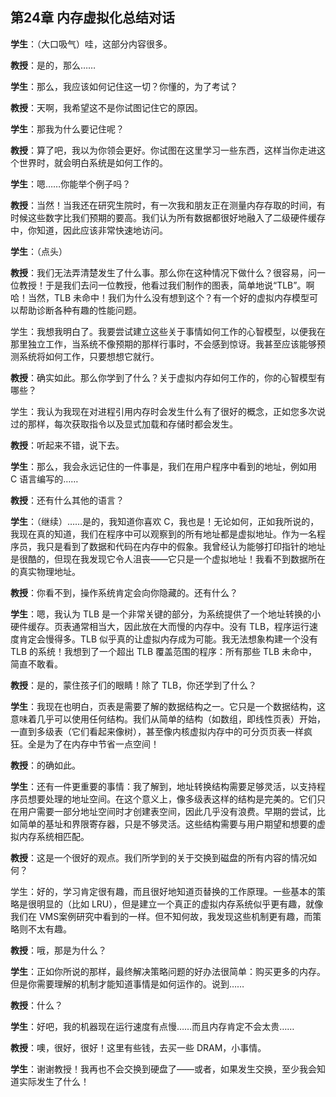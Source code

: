 ## 第24章 内存虚拟化总结对话

**学生**：（大口吸气）哇，这部分内容很多。

**教授**：是的，那么……

**学生**：那么，我应该如何记住这一切？你懂的，为了考试？

**教授**：天啊，我希望这不是你试图记住它的原因。

**学生**：那我为什么要记住呢？

**教授**：算了吧，我以为你领会更好。你试图在这里学习一些东西，这样当你走进这个世界时，就会明白系统是如何工作的。

**学生**：嗯……你能举个例子吗？

**教授**：当然！当我还在研究生院时，有一次我和朋友正在测量内存存取的时间，有时候这些数字比我们预期的要高。我们认为所有数据都很好地融入了二级硬件缓存中，你知道，因此应该非常快速地访问。

**学生**：（点头）

**教授**：我们无法弄清楚发生了什么事。那么你在这种情况下做什么？很容易，问一位教授！于是我们去问一位教授，他看过我们制作的图表，简单地说“TLB”。啊哈！当然，TLB 未命中！我们为什么没有想到这个？有一个好的虚拟内存模型可以帮助诊断各种有趣的性能问题。

学生：我想我明白了。我要尝试建立这些关于事情如何工作的心智模型，以便我在那里独立工作，当系统不像预期的那样行事时，不会感到惊讶。我甚至应该能够预测系统将如何工作，只要想想它就行。

**教授**：确实如此。那么你学到了什么？关于虚拟内存如何工作的，你的心智模型有哪些？

学生：我认为我现在对进程引用内存时会发生什么有了很好的概念，正如您多次说过的那样，每次获取指令以及显式加载和存储时都会发生。

**教授**：听起来不错，说下去。

**学生**：那么，我会永远记住的一件事是，我们在用户程序中看到的地址，例如用 C 语言编写的……

**教授**：还有什么其他的语言？

**学生**：（继续）……是的，我知道你喜欢 C，我也是！无论如何，正如我所说的，我现在真的知道，我们在程序中可以观察到的所有地址都是虚拟地址。作为一名程序员，我只是看到了数据和代码在内存中的假象。我曾经认为能够打印指针的地址是很酷的，但现在我发现它令人沮丧——它只是一个虚拟地址！我看不到数据所在的真实物理地址。

**教授**：你看不到，操作系统肯定会向你隐藏的。还有什么？

**学生**：嗯，我认为 TLB 是一个非常关键的部分，为系统提供了一个地址转换的小硬件缓存。页表通常相当大，因此放在大而慢的内存中。没有 TLB，程序运行速度肯定会慢得多。TLB 似乎真的让虚拟内存成为可能。我无法想象构建一个没有 TLB 的系统！我想到了一个超出 TLB 覆盖范围的程序：所有那些 TLB 未命中，简直不敢看。

**教授**：是的，蒙住孩子们的眼睛！除了 TLB，你还学到了什么？

**学生**：我现在也明白，页表是需要了解的数据结构之一。它只是一个数据结构，这意味着几乎可以使用任何结构。我们从简单的结构（如数组，即线性页表）开始，一直到多级表（它们看起来像树），甚至像内核虚拟内存中的可分页页表一样疯狂。全是为了在内存中节省一点空间！

**教授**：的确如此。

**学生**：还有一件更重要的事情：我了解到，地址转换结构需要足够灵活，以支持程序员想要处理的地址空间。在这个意义上，像多级表这样的结构是完美的。它们只在用户需要一部分地址空间时才创建表空间，因此几乎没有浪费。早期的尝试，比如简单的基址和界限寄存器，只是不够灵活。这些结构需要与用户期望和想要的虚拟内存系统相匹配。

**教授**：这是一个很好的观点。我们所学到的关于交换到磁盘的所有内容的情况如何？

学生：好的，学习肯定很有趣，而且很好地知道页替换的工作原理。一些基本的策略是很明显的（比如 LRU），但是建立一个真正的虚拟内存系统似乎更有趣，就像我们在 VMS案例研究中看到的一样。但不知何故，我发现这些机制更有趣，而策略则不太有趣。

**教授**：哦，那是为什么？

**学生**：正如你所说的那样，最终解决策略问题的好办法很简单：购买更多的内存。但是你需要理解的机制才能知道事情是如何运作的。说到……

**教授**：什么？

**学生**：好吧，我的机器现在运行速度有点慢……而且内存肯定不会太贵……

**教授**：噢，很好，很好！这里有些钱，去买一些 DRAM，小事情。

**学生**：谢谢教授！我再也不会交换到硬盘了——或者，如果发生交换，至少我会知道实际发生了什么！